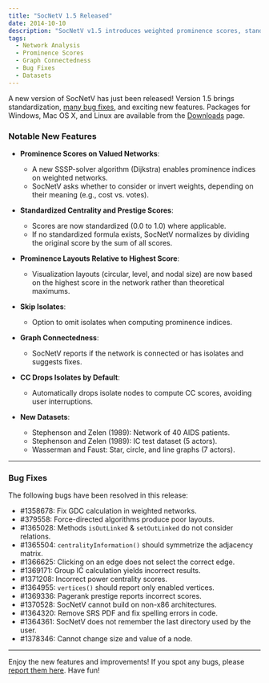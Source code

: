 ```yaml
---
title: "SocNetV 1.5 Released"
date: 2014-10-10
description: "SocNetV v1.5 introduces weighted prominence scores, standardized centrality measures, connectedness reporting, and new datasets."
tags:
  - Network Analysis
  - Prominence Scores
  - Graph Connectedness
  - Bug Fixes
  - Datasets
---
```


A new version of SocNetV has just been released! Version 1.5 brings standardization, [many bug fixes](https://launchpad.net/socnetv/+milestone/1.5), and exciting new features. Packages for Windows, Mac OS X, and Linux are available from the [Downloads](https://socnetv.org/downloads/) page.

### Notable New Features

- **Prominence Scores on Valued Networks**:
  - A new SSSP-solver algorithm (Dijkstra) enables prominence indices on weighted networks.
  - SocNetV asks whether to consider or invert weights, depending on their meaning (e.g., cost vs. votes).

- **Standardized Centrality and Prestige Scores**:
  - Scores are now standardized (0.0 to 1.0) where applicable.
  - If no standardized formula exists, SocNetV normalizes by dividing the original score by the sum of all scores.

- **Prominence Layouts Relative to Highest Score**:
  - Visualization layouts (circular, level, and nodal size) are now based on the highest score in the network rather than theoretical maximums.

- **Skip Isolates**:
  - Option to omit isolates when computing prominence indices.

- **Graph Connectedness**:
  - SocNetV reports if the network is connected or has isolates and suggests fixes.

- **CC Drops Isolates by Default**:
  - Automatically drops isolate nodes to compute CC scores, avoiding user interruptions.

- **New Datasets**:
  - Stephenson and Zelen (1989): Network of 40 AIDS patients.
  - Stephenson and Zelen (1989): IC test dataset (5 actors).
  - Wasserman and Faust: Star, circle, and line graphs (7 actors).

---

### Bug Fixes

The following bugs have been resolved in this release:

- #1358678: Fix GDC calculation in weighted networks.
- #379558: Force-directed algorithms produce poor layouts.
- #1365028: Methods `isOutLinked` & `setOutLinked` do not consider relations.
- #1365504: `centralityInformation()` should symmetrize the adjacency matrix.
- #1366625: Clicking on an edge does not select the correct edge.
- #1369171: Group IC calculation yields incorrect results.
- #1371208: Incorrect power centrality scores.
- #1364955: `vertices()` should report only enabled vertices.
- #1369336: Pagerank prestige reports incorrect scores.
- #1370528: SocNetV cannot build on non-x86 architectures.
- #1364320: Remove SRS PDF and fix spelling errors in code.
- #1364361: SocNetV does not remember the last directory used by the user.
- #1378346: Cannot change size and value of a node.

---

Enjoy the new features and improvements! If you spot any bugs, please [report them here](https://socnetv.org/bugs/). Have fun!
